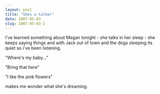 ```yaml
---
layout: post
title: "Shes a talker"
date: 2007-05-03
slug: 2007-05-03-1
---
```


I&apos;ve learned something about Megan tonight - she talks in her sleep - she keeps saying things and with Jack out of town and the dogs sleeping  its quiet so  i&apos;ve been listening.

&quot;Where&apos;s my baby...&quot;

&quot;Bring that here&quot;

&quot;I like the pink flowers&quot;

makes me wonder what she&apos;s dreaming.
